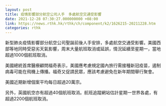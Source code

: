 ```yaml
---
layout: post
title: 疫情影響部分航空公司人手　多處航空交通受影響
date: 2021-12-28 07:30:27.000000000 +08:00
link: https://news.rthk.hk/rthk/ch/component/k2/1626215-20211228.htm
categories: rthk
---
```


新型肺炎疫情影響部分航空公司聖誕前後人手安排，多處航空交通受影響。美國西部等地同時受惡劣天氣影響，周末大量航班取消或延誤，情況延續至星期一，當地超過1000個航班取消。

美國總統首席醫療顧問福奇表示，美國應考慮規定國內旅行需接種新冠疫苗，遏制病毒可能在飛機上傳播。福奇又促請民眾，應該考慮避免在新年期間舉行聚會。

美國近期新增個案平均每日超過20萬宗。

另外，英國航空亦有超過40個航班取消。航班追蹤網站估計星期一世界各處，有超過2200個航班取消。
